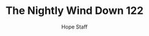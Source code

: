 ---
image: /assets/img/nwd/122_nwd_matthew_6_14_nlt.png
title: The Nightly Wind Down 122
categories:
  - The Nightly Wind Down
author: Hope Staff
notes: The Nightly Wind Down 122
embed: >-
  EMBED_GOES_HERE
transcript: >-
  SOME LINES OF TEXT START HERE
---